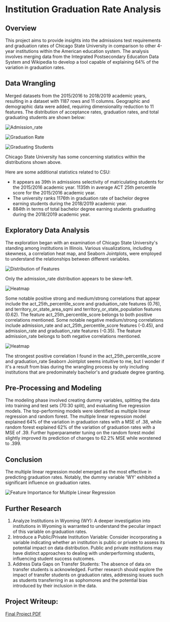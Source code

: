Institution Graduation Rate Analysis
==============================

Overview
-----------------------------

This project aims to provide insights into the admissions test requirements and graduation rates of Chicago State University in comparison to other 4-year institutions within the American education system. The analysis involves merging data from the Integrated Postsecondary Education Data System and Wikipedia to develop a tool capable of explaining 64% of the variation in graduation rates.

Data Wrangling
-----------------------------

Merged datasets from the 2015/2016 to 2018/2019 academic years, resulting in a dataset with 1187 rows and 11 columns. Geographic and demographic data were added, requiring dimensionality reduction to 11 features.  The distribution of acceptance rates, graduation rates, and total graduating students are shown below:

![Admission_rate](https://github.com/Mkreitman/Capstone-Two/blob/main/reports/figures/Admission_rate.png)

![Graduation Rate](https://github.com/Mkreitman/Capstone-Two/blob/main/reports/figures/graduationrate.png)

![Graduating Students](https://github.com/Mkreitman/Capstone-Two/blob/main/reports/figures/graduating_student_frequency.png)

Chicago State University has some concerning statistics within the distributions shown above.

Here are some additional statistics related to CSU:

- It appears as 39th in admissions selectivity of matriculating students for the 2015/2016 academic year.
1135th in average ACT 25th percentile score for the 2015/2016 academic year.
- The university ranks 1176th in graduation rate of bachelor degree earning students during the 2018/2019
academic year.
- 884th in terms of total bachelor degree earning students graduating during the 2018/2019
academic year.

Exploratory Data Analysis
-----------------------------

The exploration began with an examination of Chicago State University's standing among institutions in Illinois. Various visualizations, including skewness, a correlation heat map, and Seaborn Jointplots, were employed to understand the relationships between different variables.

![Distribution of Features](https://github.com/Mkreitman/Capstone-Two/blob/main/reports/figures/distributions.png)

Only the admission_rate distribution appears to be skew-left.

![Heatmap](https://github.com/Mkreitman/Capstone-Two/blob/main/reports/figures/heatmap.png)

Some notable positive strong and medium/strong correlations that appear include the
act_25th_percentile_score and graduation_rate features (0.76), and territory_or_state_area_sqmi
and territory_or_state_population features (0.62). The feature act_25th_percentile_score belongs
to both positive correlations mentioned. Some notable negative medium/strong correlations
include admission_rate and act_25th_percentile_score features (-0.45), and admission_rate and
graduation_rate features (-0.35). The feature admission_rate belongs to both negative
correlations mentioned.

![Heatmap](https://github.com/Mkreitman/Capstone-Two/blob/main/reports/figures/corr_act_grad.png)

The strongest positive correlation I found in the act_25th_percentile_score and graduation_rate Seaborn Jointplot seems
intuitive to me, but I wonder if it's a result from bias during the wrangling process by only
including institutions that are predominately bachelor's and graduate degree granting.

Pre-Processing and Modeling
-----------------------------

The modeling phase involved creating dummy variables, splitting the data into training and test sets (70:30 split), and evaluating five regression models. The top-performing models were identified as multiple linear regression and random forest.  The multiple linear regression model explained 64% of the variation in graduation rates with a MSE of .38, while random forest explained 62% of the variation of graduation rates with a MSE of .39. Further hyperparameter tuning on the random forest model slightly improved its prediction of changes to 62.2% MSE while worstened to .399.

Conclusion
-----------------------------

The multiple linear regression model emerged as the most effective in predicting graduation rates. Notably, the dummy variable 'WY' exhibited a significant influence on graduation rates.

![Feature Importance for Multiple Linear Regression](https://github.com/Mkreitman/Capstone-Two/blob/main/reports/figures/FeatureImportance.png)

Further Research
-----------------------------

1. Analyze Institutions in Wyoming (WY): A deeper investigation into institutions in Wyoming is warranted to understand the peculiar impact of this variable on graduation rates.
2. Introduce a Public/Private Institution Variable: Consider incorporating a variable indicating whether an institution is public or private to assess its potential impact on data distribution. Public and private institutions may have distinct approaches to dealing with underperforming students, influencing student success outcomes.
3. Address Data Gaps on Transfer Students: The absence of data on transfer students is acknowledged. Further research should explore the impact of transfer students on graduation rates, addressing issues such as students transferring in as sophomores and the potential bias introduced by their inclusion in the data.

Project Writeup:
------------

[Final Project PDF](https://github.com/Mkreitman/Capstone-Two/blob/main/reports/Capstone_Final_Report.pdf)
